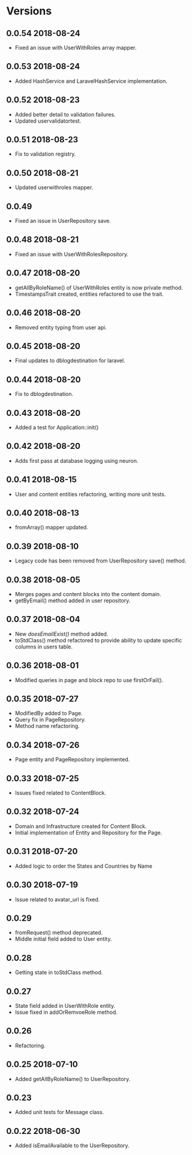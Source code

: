 # Versions

## 0.0.54 2018-08-24
* Fixed an issue with UserWithRoles array mapper.

## 0.0.53 2018-08-24
* Added HashService and LaravelHashService implementation.

## 0.0.52 2018-08-23
* Added better detail to validation failures.
* Updated uservalidatortest.

## 0.0.51 2018-08-23
* Fix to validation registry.

## 0.0.50 2018-08-21
* Updated userwithroles mapper.

## 0.0.49
* Fixed an issue in UserRepository save.

## 0.0.48 2018-08-21
* Fixed an issue with UserWithRolesRepository.

## 0.0.47 2018-08-20
* getAllByRoleName() of UserWithRoles entity is now private method.
* TimestampsTrait created, entities refactored to use the trait.

## 0.0.46 2018-08-20
* Removed entity typing from user api.

## 0.0.45 2018-08-20
* Final updates to dblogdestination for laravel.

## 0.0.44 2018-08-20
* Fix to dblogdestination.

## 0.0.43 2018-08-20
* Added a test for Application::init()

## 0.0.42 2018-08-20
* Adds first pass at database logging using neuron.

## 0.0.41 2018-08-15
* User and content entities refactoring, writing more unit tests.

## 0.0.40 2018-08-13
* fromArray() mapper updated.

## 0.0.39 2018-08-10
* Legacy code has been removed from UserRepository save() method.

## 0.0.38 2018-08-05
* Merges pages and content blocks into the content domain.
* getByEmail() method added in user repository.

## 0.0.37 2018-08-04
* New *doesEmailExist()* method added.
* toStdClass() method refactored to provide ability to update specific columns in users table.

## 0.0.36 2018-08-01
* Modified queries in page and block repo to use firstOrFail().

## 0.0.35 2018-07-27
* ModifiedBy added to Page.
* Query fix in PageRepository.
* Method name refactoring.

## 0.0.34 2018-07-26
* Page entity and PageRepository implemented.

## 0.0.33 2018-07-25
* Issues fixed related to ContentBlock.

## 0.0.32 2018-07-24
* Domain and Infrastructure created for Content Block.
* Initial implementation of Entity and Repository for the Page. 

## 0.0.31 2018-07-20
* Added logic to order the States and Countries by Name

## 0.0.30 2018-07-19
* Issue related to avatar_url is fixed.

## 0.0.29
* fromRequest() method deprecated.
* Middle initial field added to User entity.

## 0.0.28
* Getting state in toStdClass method.

## 0.0.27
* State field added in UserWithRole entity.
* Issue fixed in addOrRemvoeRole method.

## 0.0.26
* Refactoring.

## 0.0.25 2018-07-10
* Added getAllByRoleName() to UserRepository.

## 0.0.23
* Added unit tests for Message class.

## 0.0.22 2018-06-30

* Added isEmailAvailable to the UserRepository.
